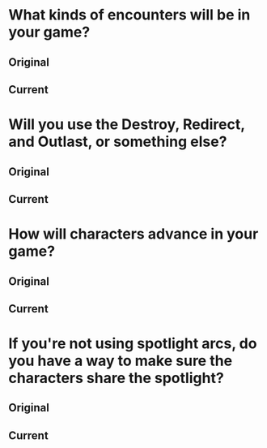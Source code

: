 # What kinds of encounters will be in your game?
## Original


## Current


# Will you use the Destroy, Redirect, and Outlast, or something else?
## Original


## Current


# How will characters advance in your game?
## Original


## Current


# If you're not using spotlight arcs, do you have a way to make sure the characters share the spotlight?
## Original


## Current

